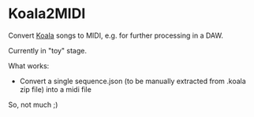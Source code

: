 # Koala2MIDI

Convert [Koala](https://www.koalasampler.com) songs to MIDI, e.g. for further processing in a DAW.

Currently in "toy" stage.

What works:

- Convert a single sequence.json (to be manually extracted from .koala zip file) into a midi file

So, not much ;)